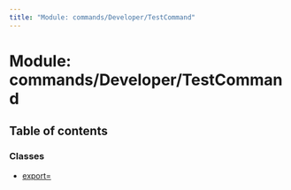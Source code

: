 ```yaml
---
title: "Module: commands/Developer/TestCommand"
---
```


# Module: commands/Developer/TestCommand

## Table of contents

### Classes

- [export&#x3D;](../classes/commands_developer_testcommand.export_.md)
